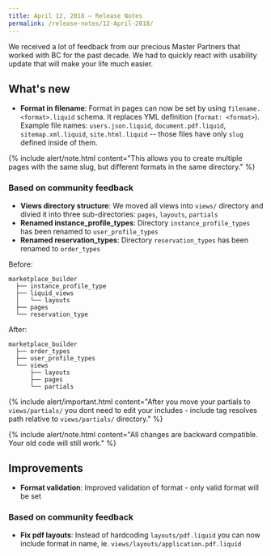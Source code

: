 ```yaml
---
title: April 12, 2018 — Release Notes
permalink: /release-notes/12-April-2018/
---
```


We received a lot of feedback from our precious Master Partners that worked with BC for the past decade. We had to quickly react with usability update that will make your life much easier.

## What's new

* **Format in filename**: Format in pages can now be set by using `filename.<format>.liquid` schema. It replaces YML definition (`format: <format>`). Example file names: `users.json.liquid`, `document.pdf.liquid`, `sitemap.xml.liquid`, `site.html.liquid` -- those files have only `slug` defined inside of them.

{% include alert/note.html content="This allows you to create multiple pages with the same slug, but different formats in the same directory." %}

### Based on community feedback

* **Views directory structure**: We moved all views into `views/` directory and divied it into three sub-directories: `pages`, `layouts`, `partials`
* **Renamed instance_profile_types**: Directory `instance_profile_types` has been renamed to `user_profile_types`
* **Renamed reservation_types**: Directory `reservation_types` has been renamed to `order_types`

Before:

    marketplace_builder
      ├── instance_profile_type
      ├── liquid_views
      │   └── layouts
      ├── pages
      └── reservation_type

After:

    marketplace_builder
      ├── order_types
      ├── user_profile_types
      └── views
          ├── layouts
          ├── pages
          └── partials

{% include alert/important.html content="After you move your partials to `views/partials/` you dont need to edit your includes - include tag resolves path relative to `views/partials/` directory." %}

{% include alert/note.html content="All changes are backward compatible. Your old code will still work." %}

## Improvements

* **Format validation**: Improved validation of format - only valid format will be set

### Based on community feedback

* **Fix pdf layouts**: Instead of hardcoding `layouts/pdf.liquid` you can now include format in name, ie. `views/layouts/application.pdf.liquid`
